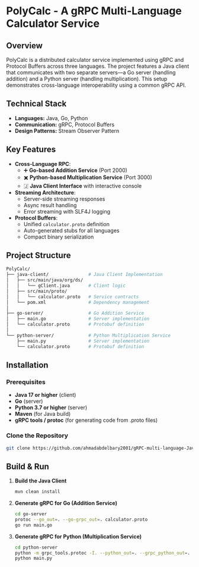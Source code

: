 # PolyCalc - A gRPC Multi-Language Calculator Service

## Overview
PolyCalc is a distributed calculator service implemented using gRPC and Protocol Buffers across three languages. The project features a Java client that communicates with two separate servers—a Go server (handling addition) and a Python server (handling multiplication). This setup demonstrates cross-language interoperability using a common gRPC API.

## Technical Stack
- **Languages:** Java, Go, Python
- **Communication:** gRPC, Protocol Buffers
- **Design Patterns:** Stream Observer Pattern

## Key Features
- **Cross-Language RPC**:
  - ➕ **Go-based Addition Service** (Port 2000)
  - ✖️ **Python-based Multiplication Service** (Port 3000)
  - 🇯 **Java Client Interface** with interactive console
- **Streaming Architecture**:
  - Server-side streaming responses
  - Async result handling
  - Error streaming with SLF4J logging
- **Protocol Buffers**:
  - Unified `calculator.proto` definition
  - Auto-generated stubs for all languages
  - Compact binary serialization

## Project Structure
```bash
PolyCalc/
├── java-client/               # Java Client Implementation
│   ├── src/main/java/org/ds/
│   │   └── gClient.java       # Client logic
│   ├── src/main/proto/
│   │   └── calculator.proto   # Service contracts
│   └── pom.xml                # Dependency management
│
├── go-server/                 # Go Addition Service
│   ├── main.go                # Server implementation
│   └── calculator.proto       # Protobuf definition
│
└── python-server/             # Python Multiplication Service
    ├── main.py                # Server implementation
    └── calculator.proto       # Protobuf definition
```

## Installation

### Prerequisites
- **Java 17 or higher** (client)
- **Go** (server)
- **Python 3.7 or higher** (server)
- **Maven** (for Java build)
- **gRPC tools / protoc** (for generating code from .proto files)

### Clone the Repository
```bash
git clone https://github.com/ahmadabdelbary2001/gRPC-multi-language-Java-Go-Python.git
```

## Build & Run

1. **Build the Java Client**
   ```bash
   mvn clean install
   ```

2. **Generate gRPC for Go (Addition Service)**
   ```bash
   cd go-server
   protoc --go_out=. --go-grpc_out=. calculator.proto
   go run main.go
   ```

3. **Generate gRPC for Python (Multiplication Service)**
   ```bash
   cd python-server
   python -m grpc_tools.protoc -I. --python_out=. --grpc_python_out=. calculator.proto
   python main.py
   ```
